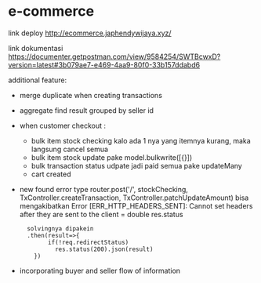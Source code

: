# e-commerce

link deploy 
http://ecommerce.japhendywijaya.xyz/

link dokumentasi
https://documenter.getpostman.com/view/9584254/SWTBcwxD?version=latest#3b079ae7-e469-4aa9-80f0-33b157ddabd6

additional feature:
* merge duplicate when creating transactions

* aggregate find result grouped by seller id

* when customer checkout :
    - bulk item stock checking
        kalo ada 1 nya yang itemnya kurang, maka langsung cancel semua
    - bulk item stock update
        pake model.bulkwrite([{}])
    - bulk transaction status udpate jadi paid semua
        pake updateMany
    - cart created
    

* new found error type
    router.post('/', stockChecking, TxController.createTransaction, TxController.patchUpdateAmount)
        bisa mengakibatkan Error [ERR_HTTP_HEADERS_SENT]: Cannot set headers after they are sent to the client
        = double res.status
        
        solvingnya dipakein 
        .then(result=>{
              if(!req.redirectStatus)
                res.status(200).json(result)
          })

* incorporating buyer and seller flow of information

